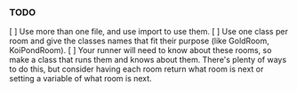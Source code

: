 ### TODO

[ ] Use more than one file, and use import to use them.
[ ] Use one class per room and give the classes names that fit their purpose (like GoldRoom, KoiPondRoom).
[ ] Your runner will need to know about these rooms, so make a class that runs them and knows about them. There's plenty of ways to do this, but consider having each room return what room is next or setting a variable of what room is next.
